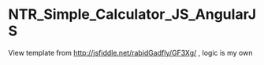 # NTR_Simple_Calculator_JS_AngularJS
View template from http://jsfiddle.net/rabidGadfly/GF3Xg/ , logic is my own
